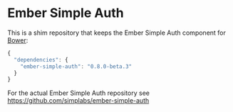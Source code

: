 #  Ember Simple Auth

This is a shim repository that keeps the Ember Simple Auth component for
[Bower](http://bower.io):

```js
{
  "dependencies": {
    "ember-simple-auth": "0.8.0-beta.3"
  }
}
```

For the actual Ember Simple Auth repository see
https://github.com/simplabs/ember-simple-auth
